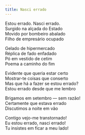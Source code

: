 ```yaml
---
title: Nasci errado
---
```


Estou errado. Nasci errado.  
Surgido na alçada do Estado  
Movido por bombeiro abalado  
Filho de empresário ocupado 

Gelado de hipermercado  
Réplica de fado enfadado  
Pó em vestido de cetim  
Poema a caminho do fim  

Evidente que queria estar certo  
Mostrar-te coisas que conserto  
Mas que há a fazer se estou errado?  
Estou errado desde que me lembro  

Brigamos em setembro — sem razão!  
Certamente que estava errado  
Discutimos a noite em vão  

Contigo vejo-me transtornado!  
Eu estou errado, nasci errado!  
Tu insistes em ficar a meu lado!
